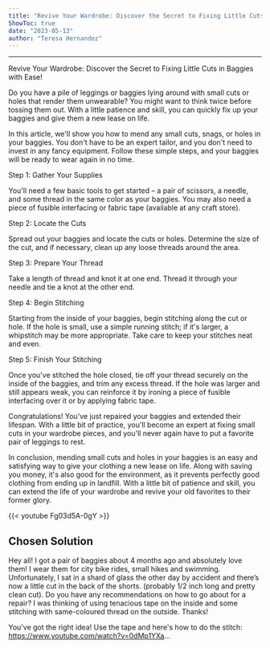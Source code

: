 ```yaml
---
title: "Revive Your Wardrobe: Discover the Secret to Fixing Little Cuts in Baggies with Ease!"
ShowToc: true 
date: "2023-05-13"
author: "Teresa Hernandez"
---
```

*****
Revive Your Wardrobe: Discover the Secret to Fixing Little Cuts in Baggies with Ease!

Do you have a pile of leggings or baggies lying around with small cuts or holes that render them unwearable? You might want to think twice before tossing them out. With a little patience and skill, you can quickly fix up your baggies and give them a new lease on life. 

In this article, we'll show you how to mend any small cuts, snags, or holes in your baggies. You don't have to be an expert tailor, and you don't need to invest in any fancy equipment. Follow these simple steps, and your baggies will be ready to wear again in no time.

Step 1: Gather Your Supplies

You'll need a few basic tools to get started – a pair of scissors, a needle, and some thread in the same color as your baggies. You may also need a piece of fusible interfacing or fabric tape (available at any craft store).

Step 2: Locate the Cuts

Spread out your baggies and locate the cuts or holes. Determine the size of the cut, and if necessary, clean up any loose threads around the area.

Step 3: Prepare Your Thread

Take a length of thread and knot it at one end. Thread it through your needle and tie a knot at the other end.

Step 4: Begin Stitching

Starting from the inside of your baggies, begin stitching along the cut or hole. If the hole is small, use a simple running stitch; if it's larger, a whipstitch may be more appropriate. Take care to keep your stitches neat and even.

Step 5: Finish Your Stitching

Once you've stitched the hole closed, tie off your thread securely on the inside of the baggies, and trim any excess thread. If the hole was larger and still appears weak, you can reinforce it by ironing a piece of fusible interfacing over it or by applying fabric tape.

Congratulations! You've just repaired your baggies and extended their lifespan. With a little bit of practice, you'll become an expert at fixing small cuts in your wardrobe pieces, and you'll never again have to put a favorite pair of leggings to rest.

In conclusion, mending small cuts and holes in your baggies is an easy and satisfying way to give your clothing a new lease on life. Along with saving you money, it's also good for the environment, as it prevents perfectly good clothing from ending up in landfill. With a little bit of patience and skill, you can extend the life of your wardrobe and revive your old favorites to their former glory.

{{< youtube Fg03d5A-0gY >}} 



## Chosen Solution
 Hey all! I got a pair of baggies about 4 months ago and absolutely love them! I wear them for city bike rides, small hikes and swimming. Unfortunately, I sat in a shard of glass the other day by accident and there’s now a little cut in the back of the shorts. (probably 1/2 inch long and pretty clean cut). Do you have any recommendations on how to go about for a repair? I was thinking of using tenacious tape on the inside and some stitching with same-coloured thread on the outside. Thanks!

 You've got the right idea!  Use the tape and here's how to do the stitch:
https://www.youtube.com/watch?v=0dMp1YXa...




